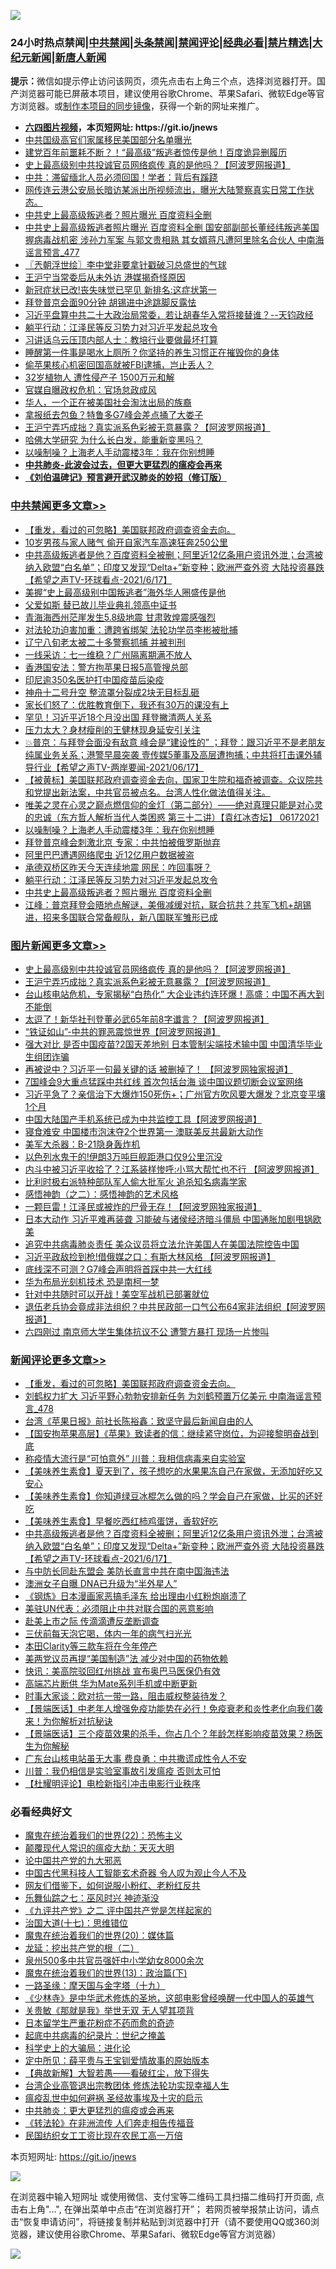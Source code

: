 ![](https://raw.githubusercontent.com/fqnews/bnews/master/64photo/fqnews-qr.jpg)

<div id="tt">
<h3>24小时热点禁闻|<a href="#%E4%B8%AD%E5%85%B1%E7%A6%81%E9%97%BB%E6%9B%B4%E5%A4%9A%E6%96%87%E7%AB%A0">中共禁闻</a>|<a href="#%E5%9B%BE%E7%89%87%E6%96%B0%E9%97%BB%E6%9B%B4%E5%A4%9A%E6%96%87%E7%AB%A0">头条禁闻</a>|<a href="#%E6%96%B0%E9%97%BB%E8%AF%84%E8%AE%BA%E6%9B%B4%E5%A4%9A%E6%96%87%E7%AB%A0">禁闻评论|<a href="#%E5%BF%85%E7%9C%8B%E7%BB%8F%E5%85%B8%E5%A5%BD%E6%96%87">经典必看|<a href="/video.md#%E7%A6%81%E7%89%87%E7%B2%BE%E9%80%89">禁片精选</a>|<a href="https://github.com/fqnews/djy/blob/master/gb/nf1351518.md#1">大纪元新闻</a>|<a href="https://github.com/fqnews/ntdtv/blob/master/gb/prog204.md#1">新唐人新闻</a></h3>
<div><b>提示：</b>微信如提示停止访问该网页，须先点击右上角三个点，选择浏览器打开。国产浏览器可能已屏蔽本项目，建议使用谷歌Chrome、苹果Safari、微软Edge等官方浏览器。或<a href="https://github.com/fqnews/bnews/blob/master/%E5%88%B6%E4%BD%9Cgit%E7%A6%81%E9%97%BB%E9%95%9C%E5%83%8F.md">制作本项目的同步镜像</a>，获得一个新的网址来推广。</div>
<ul>
<li><b><a href="http://d1.bdrive.tk/64.mp4" target="_blank">六四图片视频</a>，本页短网址: https://git.io/jnews</b></li>
<li><a href="/lifebaike/20210617/1568318.md">中共国级高官们家属移民美国部分名单曝光</a></li>
<li><a href="/comments/20210617/1568497.md">建党百年前噩耗不断？！“最高级”叛逃者惊传是他！百度诡异删履历</a></li>
<li><a href="/topimagenews/20210617/1568586.md">史上最高级别中共投诚官员网络疯传 真的是他吗？【阿波罗网报道】</a></li>
<li><a href="/cnnews/20210617/1568296.md">中共：滞留缅北人员必须回国！学者：背后有蹊跷</a></li>
<li><a href="/bannedvideo/20210617/1568352.md">网传连云港公安局长暗访某派出所视频流出，曝光大陆警察真实日常工作状态。</a></li>
<li><a href="/cbnews/20210617/1568531.md">中共史上最高级叛逃者？照片曝光 百度资料全删</a></li>
<li><a href="/comments/20210617/1568564.md">中共史上最高级叛逃者照片曝光 百度资料全删 国安部副部长董经纬叛逃美国 握病毒战机密 涉孙力军案 与郭文贵相熟 其女婿蒋凡遭阿里除名合伙人 中南海谣言预言_477</a></li>
<li><a href="/ssgc/20210617/1568278.md">〖兲朝浮世绘〗李中堂非要拿针戳破习总盛世的气球</a></li>
<li><a href="/cbnews/20210617/1568493.md">王沪宁当常委后从未外访 港媒揭奇怪原因</a></li>
<li><a href="/cnnews/20210617/1568244.md">新冠症状已改!丧失味觉已罕见 新排名:这症状第一</a></li>
<li><a href="/cbnews/20210617/1568226.md">拜登普京会面90分钟 胡锡进中途跳脚反露怯</a></li>
<li><a href="/bannedvideo/20210617/1568669.md">习近平盘算中共二十大政治局常委，若让胡春华入常将接替谁？--天钧政经</a></li>
<li><a href="/cbnews/20210617/1568536.md">躺平行动：江泽民等反习势力对习近平发起总攻令</a></li>
<li><a href="/cnnews/20210617/1568542.md">习讲话乌云压顶内部人士：教培行业要做最坏打算</a></li>
<li><a href="/lifebaike/20210617/1568294.md">睡醒第一件事是喝水上厕所？你坚持的养生习惯正在摧毁你的身体</a></li>
<li><a href="/cnnews/20210617/1568706.md">偷苹果核心机密回国高就被FBI逮捕，岂止丢人？</a></li>
<li><a href="/cnnews/20210617/1568744.md">32岁植物人 遭性侵产子 1500万元和解</a></li>
<li><a href="/cnnews/20210617/1568686.md">官媒自曝政权危机：官场怠政成风</a></li>
<li><a href="/comments/20210617/1568533.md">华人，一个正在被美国社会淘汰出局的族裔</a></li>
<li><a href="/cnnews/20210617/1568267.md">拿报纸去包鱼？特鲁多G7峰会差点捅了大娄子</a></li>
<li><a href="/topimagenews/20210617/1568585.md">王沪宁弄巧成拙？真实派系色彩被无意暴露？【阿波罗网报道】</a></li>
<li><a href="/cnnews/20210617/1568340.md">哈佛大学研究 为什么长白发，能重新变黑吗？</a></li>
<li><a href="/cbnews/20210617/1568647.md">以噪制噪？上海老人手动震楼3年：我在你别想睡</a></li>
<li><b><a href="/comments/20200211/1275071.md" target="_blank">中共肺炎-此波会过去，但更大更猛烈的瘟疫会再来</a></b></li>
<li><b><a href="/comments/20200207/1272816.md" target="_blank">《刘伯温碑记》预言避开武汉肺炎的妙招（修订版）</a></b></li>
</ul>
</div>

<div class="catlist">
<h3><a href="/cbnews/" target="_blank">中共禁闻</a><span><a href="/cbnews/" target="_blank" rel="nofollow">更多文章>></a></span></h3>
<ul>
<li><a href="/comments/20210618/1568964.md" target="_blank">【重发，看过的可忽略】美国联邦政府调查资金去向。</a></li>
<li><a href="/cbnews/20210618/1568945.md" target="_blank">10岁男孩与家人赌气 偷开自家汽车高速狂奔250公里</a></li>
<li><a href="/comments/20210618/1568943.md" target="_blank">中共高级叛逃者是他？百度资料全被删；阿里近12亿条用户资讯外泄；台湾被纳入欧盟“白名单”；印度又发现“Delta+”新变种；欧洲严查外资 大陆投资暴跌【希望之声TV-环球看点-2021/6/17】</a></li>
<li><a href="/cbnews/20210617/1568911.md" target="_blank">美握“史上最高级别中国叛逃者”海外华人圈盛传是他</a></li>
<li><a href="/cbnews/20210617/1568892.md" target="_blank">父爱如斯 替已故儿毕业典礼领高中证书</a></li>
<li><a href="/cbnews/20210617/1568867.md" target="_blank">青海海西州茫崖发生5.8级地震 甘肃敦煌震感强烈</a></li>
<li><a href="/cbnews/20210617/1568866.md" target="_blank">对法轮功迫害加重：遭跨省绑架 法轮功学员李彬被批捕</a></li>
<li><a href="/cbnews/20210617/1568865.md" target="_blank">辽宁八旬老太被二十多警察抓捕 并被判刑</a></li>
<li><a href="/cbnews/20210617/1568848.md" target="_blank">一线采访：七一维稳？广州隔离期满不放人</a></li>
<li><a href="/cbnews/20210617/1568830.md" target="_blank">香港国安法：警方拘苹果日报5高管搜总部</a></li>
<li><a href="/cbnews/20210617/1568804.md" target="_blank">印尼逾350名医护打中国疫苗后染疫</a></li>
<li><a href="/cbnews/20210617/1568807.md" target="_blank">神舟十二号升空 整流罩分裂成2块无目标乱砸</a></li>
<li><a href="/cbnews/20210617/1568806.md" target="_blank">家长们怒了：优胜教育倒下，我还有30万的课没有上</a></li>
<li><a href="/cbnews/20210617/1568782.md" target="_blank">罕见！习近平近18个月没出国 拜登撇清两人关系</a></li>
<li><a href="/cbnews/20210617/1568781.md" target="_blank">压力太大？身材瘦削的王健林现身延安引关注</a></li>
<li><a href="/comments/20210617/1568780.md" target="_blank">💥普京：与拜登会面没有敌意 峰会是“建设性的” ；拜登：跟习近平不是老朋友 纯属业务关系；港警早晨突袭 壹传媒5董事及高层遭拘捕；中共将打击课外辅导行业【希望之声TV-两岸要闻-2021/06/17】</a></li>
<li><a href="/comments/20210617/1568724.md" target="_blank">【被黄标】美国联邦政府调查资金去向，国家卫生院和福奇被调查。众议院共和党提出新法案，中共官员被点名。台湾人性化做法值得关注。</a></li>
<li><a href="/comments/20210617/1568712.md" target="_blank">唯美之灵在心灵之巅点燃信仰的金灯（第二部分）——绝对真理只能是对心灵的忠诚（东方哲人解析当代人类困惑  第三十二讲）【袁红冰杏坛】 06172021</a></li>
<li><a href="/cbnews/20210617/1568647.md" target="_blank">以噪制噪？上海老人手动震楼3年：我在你别想睡</a></li>
<li><a href="/cbnews/20210617/1568600.md" target="_blank">拜登普京峰会刺激北京 专家：中共怕被俄罗斯抛弃</a></li>
<li><a href="/cbnews/20210617/1568599.md" target="_blank">阿里巴巴遭遇网络爬虫 近12亿用户数据被盗</a></li>
<li><a href="/cbnews/20210617/1568541.md" target="_blank">承德双桥区昨天今天连续地震 网民：咋回事呀？</a></li>
<li><a href="/cbnews/20210617/1568536.md" target="_blank">躺平行动：江泽民等反习势力对习近平发起总攻令</a></li>
<li><a href="/cbnews/20210617/1568531.md" target="_blank">中共史上最高级叛逃者？照片曝光 百度资料全删</a></li>
<li><a href="/cbnews/20210617/1568529.md" target="_blank">江峰：普京拜登会晤地点解谜，美俄减缓对抗，联合抗共？共军飞机+胡锡进，招来多国联合常备舰队，新八国联军雏形已成</a></li>

</ul>
</div>
<div class="catlist">
<h3><a href="/topimagenews/" target="_blank">图片新闻</a><span><a href="/topimagenews/" target="_blank" rel="nofollow">更多文章>></a></span></h3>
<ul>
<li><a href="/topimagenews/20210617/1568586.md" target="_blank">史上最高级别中共投诚官员网络疯传 真的是他吗？【阿波罗网报道】</a></li>
<li><a href="/topimagenews/20210617/1568585.md" target="_blank">王沪宁弄巧成拙？真实派系色彩被无意暴露？【阿波罗网报道】</a></li>
<li><a href="/topimagenews/20210616/1567991.md" target="_blank">台山核电站危机，专家揭秘“白热化” 大企业违约连环爆！高盛：中国不再大到不能倒</a></li>
<li><a href="/topimagenews/20210616/1567809.md" target="_blank">太逗了！新华社刊登董必武65年前8字谶言？【阿波罗网报道】</a></li>
<li><a href="/topimagenews/20210616/1567674.md" target="_blank">“铁证如山”-中共的罪恶震惊世界【阿波罗网报道】</a></li>
<li><a href="/topimagenews/20210615/1567286.md" target="_blank">强大对比 是否中国疫苗?2国天差地别 日本管制尖端技术输中国 中国清华毕业生组团诈骗</a></li>
<li><a href="/topimagenews/20210615/1567099.md" target="_blank">再被说中？习近平一句最关键的话 被删掉了！ 【阿波罗网独家报道】</a></li>
<li><a href="/topimagenews/20210614/1566582.md" target="_blank">7国峰会9大重点猛踩中共红线 首次包括台海 谈中国议题切断会议室网络</a></li>
<li><a href="/topimagenews/20210614/1566288.md" target="_blank">习近平急了？亲信治下大爆炸150死伤+；广州官方吹风要大爆发？北京变平壤1个月</a></li>
<li><a href="/topimagenews/20210614/1566204.md" target="_blank">中国大陆国产手机系统已成为中共监控工具【阿波罗网报道】</a></li>
<li><a href="/topimagenews/20210614/1566191.md" target="_blank">寝食难安 中国楼市泡沫夺2个世界第一 澳联美反共最新大动作</a></li>
<li><a href="/topimagenews/20210613/1565974.md" target="_blank">美军大杀器：B-21隐身轰炸机</a></li>
<li><a href="/topimagenews/20210613/1565965.md" target="_blank">以色列水鬼干的!伊朗3万吨巨舰距港口仅9公里沉没</a></li>
<li><a href="/topimagenews/20210613/1565945.md" target="_blank">内斗中被习近平收拾了？江系装样惨呼:小骂大帮忙也不行 【阿波罗网报道】</a></li>
<li><a href="/topimagenews/20210613/1565758.md" target="_blank">比利时极右派特种部队军人偷大批军火 追杀知名病毒学家</a></li>
<li><a href="/comments/20210612/1565472.md" target="_blank">感悟神韵（之二）：感悟神韵的艺术风格</a></li>
<li><a href="/topimagenews/20210612/1565301.md" target="_blank">一颗巨雷！江泽民或被炸的尸骨无存！【阿波罗网独家报道】</a></li>
<li><a href="/topimagenews/20210611/1564833.md" target="_blank">日本大动作 习近平难再装聋 习能破与诸侯经济暗斗僵局 中国通胀加剧甩锅欧美</a></li>
<li><a href="/topimagenews/20210611/1564685.md" target="_blank">追究中共病毒肺炎责任 美众议员将立法允许美国人在美国法院控告中国</a></li>
<li><a href="/topimagenews/20210611/1564647.md" target="_blank">习近平政敌捡到枪!借俄媒之口：有斯大林风格 【阿波罗网报道】</a></li>
<li><a href="/topimagenews/20210609/1563248.md" target="_blank">底线深不可测？G7峰会声明将首踩中共一大红线</a></li>
<li><a href="/topimagenews/20210609/1563122.md" target="_blank">华为布局光刻机技术 恐是南柯一梦</a></li>
<li><a href="/topimagenews/20210608/1562813.md" target="_blank">针对中共随时可以开战！美空军战机已部署就位</a></li>
<li><a href="/topimagenews/20210608/1562650.md" target="_blank">退伍老兵协会竟成非法组织？中共民政部一口气公布64家非法组织【阿波罗网报道】</a></li>
<li><a href="/topimagenews/20210608/1562320.md" target="_blank">六四刚过 南京师大学生集体抗议不公 遭警方暴打 现场一片惨叫</a></li>

</ul>
</div>
<div class="catlist">
<h3><a href="/comments/" target="_blank">新闻评论</a><span><a href="/comments/" target="_blank" rel="nofollow">更多文章>></a></span></h3>
<ul>
<li><a href="/comments/20210618/1568964.md" target="_blank">【重发，看过的可忽略】美国联邦政府调查资金去向。</a></li>
<li><a href="/comments/20210618/1568955.md" target="_blank">刘鹤权力扩大 习近平野心勃勃安排新任务 为刘鹤预置万亿美元 中南海谣言预言_478</a></li>
<li><a href="/comments/20210618/1568954.md" target="_blank">台湾《苹果日报》前社长陈裕鑫：致坚守最后新闻自由的人</a></li>
<li><a href="/comments/20210618/1568953.md" target="_blank">【国安拘苹果高层】《苹果》致读者的信：继续紧守岗位，为迎接黎明奋战到底</a></li>
<li><a href="/comments/20210618/1568952.md" target="_blank">称疫情大流行是“可怕意外” 川普：我相信病毒来自实验室</a></li>
<li><a href="/comments/20210618/1568951.md" target="_blank">【美味养生素食】夏天到了，孩子想吃的水果果冻自己在家做，无添加好吃又安心</a></li>
<li><a href="/comments/20210618/1568950.md" target="_blank">【美味养生素食】你知道绿豆冰棍怎么做的吗？学会自己在家做，比买的还好吃</a></li>
<li><a href="/comments/20210618/1568948.md" target="_blank">【美味养生素食】早餐吃西红柿鸡蛋饼，香软好吃</a></li>
<li><a href="/comments/20210618/1568943.md" target="_blank">中共高级叛逃者是他？百度资料全被删；阿里近12亿条用户资讯外泄；台湾被纳入欧盟“白名单”；印度又发现“Delta+”新变种；欧洲严查外资 大陆投资暴跌【希望之声TV-环球看点-2021/6/17】</a></li>
<li><a href="/comments/20210618/1568942.md" target="_blank">与中防长同赴东盟会 美防长直言中共在南中国海违法</a></li>
<li><a href="/comments/20210618/1568941.md" target="_blank">澳洲女子自曝 DNA已升级为“半外星人”</a></li>
<li><a href="/comments/20210618/1568936.md" target="_blank">《钢炼》日本漫画家恶搞毛泽东 给出理由小红粉炮崩溃了</a></li>
<li><a href="/comments/20210618/1568930.md" target="_blank">美驻UN代表：必须阻止中共对联合国的恶意影响</a></li>
<li><a href="/comments/20210618/1568929.md" target="_blank">赴美上市之际 传滴滴遭反垄断调查</a></li>
<li><a href="/comments/20210618/1568928.md" target="_blank">三伏前每天泡它喝，体内一年的病气扫光光</a></li>
<li><a href="/comments/20210618/1568920.md" target="_blank">本田Clarity等三款车将在今年停产</a></li>
<li><a href="/comments/20210617/1568908.md" target="_blank">美两党议员再提“美国制造”法 减少对中国的药物依赖</a></li>
<li><a href="/comments/20210617/1568907.md" target="_blank">快讯：美高院驳回红州挑战 宣布奥巴马医保仍有效</a></li>
<li><a href="/comments/20210617/1568906.md" target="_blank">高端芯片断供 华为Mate系列手机或中断更新</a></li>
<li><a href="/comments/20210617/1568877.md" target="_blank">时事大家谈：欧对抗一带一路，阻击威权整装待发？</a></li>
<li><a href="/comments/20210617/1568875.md" target="_blank">【景端医话】中老年人增强免疫功能势在必行！免疫衰老和炎性老化向我们袭来！为你解析对抗秘诀</a></li>
<li><a href="/comments/20210617/1568874.md" target="_blank">【景端医话】三个疫苗效果的杀手，你占几个？年龄怎样影响疫苗效果？杨医生为你解秘</a></li>
<li><a href="/comments/20210617/1568853.md" target="_blank">广东台山核电站虽无大事 费良勇：中共撒谎成性令人不安</a></li>
<li><a href="/comments/20210617/1568852.md" target="_blank">川普：我仍相信是实验室事故引发瘟疫 否则太可怕</a></li>
<li><a href="/comments/20210617/1568850.md" target="_blank">【杜耀明评论】电检新指引冲击电影行业秩序</a></li>

</ul>
</div>

<div class="catlist">
<h3>必看经典好文</h3>
<ul>
<li><a href="/comments/20180804/981524.md" target="_blank">魔鬼在统治着我们的世界(22)：恐怖主义</a></li>
<li><a href="/comments/20200619/783185.md" target="_blank">颠覆现代人常识的瘟疫大劫：天灭大明</a></li>
<li><a href="/comments/20200717/1361899.md" target="_blank">论中国共产党的九大邪恶</a></li>
<li><a href="/comments/20210223/1492497.md" target="_blank">中国古代黑科技人工智能玄术奇器 令人叹为观止今人不及</a></li>
<li><a href="/comments/20200712/1359630.md" target="_blank">网友们借鉴下，如何说服小粉红、老粉红反共</a></li>
<li><a href="/tculture/20190101/792550.md" target="_blank">乐舞仙踪之七：巫风时兴 神迹渐没</a></li>
<li><a href="/bookonline/20131116/201055.md" target="_blank">《九评共产党》之二 评中国共产党是怎样起家的</a></li>
<li><a href="/comments/20201110/1428674.md" target="_blank">治国大道(十七)：思维错位</a></li>
<li><a href="/comments/20180725/976787.md" target="_blank">魔鬼在统治着我们的世界(20)：媒体篇</a></li>
<li><a href="/comments/20200928/1404653.md" target="_blank">龙延：挖出共产党的根（二）</a></li>
<li><a href="/comments/20200704/783272.md" target="_blank">泉州500多中共官员强奸中小学幼女8000余次</a></li>
<li><a href="/topimagenews/20180602/951960.md" target="_blank">魔鬼在统治着我们的世界(13)：政治篇(下)</a></li>
<li><a href="/topimagenews/20180327/919935.md" target="_blank">一路圣缘：摩天国与金字塔（十九）</a></li>
<li><a href="/comments/20201013/1412612.md" target="_blank">《少林寺》是中华武术修炼的圣地，这部电影曾经唤醒一代中国人的英雄气</a></li>
<li><a href="/topimagenews/20170331/738673.md" target="_blank">关贵敏《那就是我》举世无双 无人望其项背</a></li>
<li><a href="/comments/20210324/1511732.md" target="_blank">日本留学生严重花粉症不药而愈的奇迹</a></li>
<li><a href="/comments/20200702/1354076.md" target="_blank">起底中共病毒的纪录片：世纪之掩盖</a></li>
<li><a href="/comments/20200605/783246.md" target="_blank">科学史上的大骗局：进化论</a></li>
<li><a href="/comments/20200616/1345658.md" target="_blank">定中所见：薛平贵与王宝钏爱情故事的原始版本</a></li>
<li><a href="/comments/20201217/1449706.md" target="_blank">【典故新解】大智若愚——看破红尘，放下得失</a></li>
<li><a href="/comments/20200528/1335859.md" target="_blank">台湾企业高管退出宗教团体 修炼法轮功实现幸福人生</a></li>
<li><a href="/comments/20200618/1346823.md" target="_blank">瘟疫乱世中如何避祸 圣经故事埃及十灾的启示</a></li>
<li><a href="/comments/20200211/1275071.md" target="_blank">中共肺炎：更大更猛烈的瘟疫或会再来</a></li>
<li><a href="/comments/20210509/1542786.md" target="_blank">《转法轮》在非洲流传 人们奔走相告传福音</a></li>
<li><a href="/lifebaike/20200515/1328783.md" target="_blank">民国纺织女工工资比现在农民工高一万倍</a></li>

</ul>
</div>

本页短网址: https://git.io/jnews

![](https://raw.githubusercontent.com/fqnews/bnews/master/64photo/fqnews-qr.jpg)

在浏览器中输入短网址 或使用微信、支付宝等二维码工具扫描二维码打开页面, 点击右上角"...", 在弹出菜单中点击“在浏览器打开”； 若网页被举报禁止访问，请点击“恢复申请访问”，将链接复制并粘贴到浏览器中打开（请不要使用QQ或360浏览器，建议使用谷歌Chrome、苹果Safari、微软Edge等官方浏览器）

![](https://raw.githubusercontent.com/fqnews/bnews/master/64photo/wx.jpg)